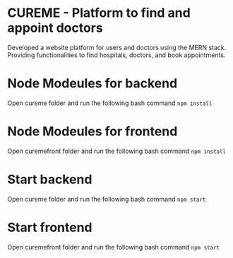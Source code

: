 # CUREME - Platform to find and appoint doctors
Developed a website platform for users and doctors using the MERN stack. Providing functionalities to find hospitals,  doctors, and book appointments.
# Node Modeules for backend
Open cureme folder and run the following bash command
```npm install```
# Node Modeules for frontend
Open curemefront folder and run the following bash command
```npm install```
# Start backend
Open cureme folder and run the following bash command
```npm start```
# Start frontend
Open curemefront folder and run the following bash command
```npm start```
